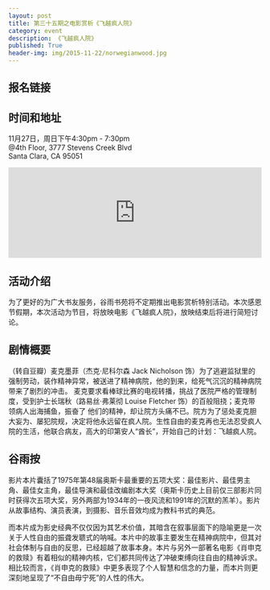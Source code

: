 ```yaml
---
layout: post
title: 第三十五期之电影赏析《飞越疯人院》
category: event
description: 《飞越疯人院》
published: True
header-img: img/2015-11-22/norwegianwood.jpg 
---
```


## 报名链接


## 时间和地址

11月27日，周日下午4:30pm - 7:30pm  
@4th Floor, 3777 Stevens Creek Blvd  
Santa Clara, CA 95051

<iframe width="100%" height="180" frameborder="0" style="border:0"
src="https://www.google.com/maps/embed/v1/place?q=3777%20Stevens%20Creek%20Blvd%20Santa%20Clara%2C%20CA%2095054&key=AIzaSyBU8Fpde0IWAvSPYuvrpcjOHm_8scuCusk" allowfullscreen></iframe>

## 活动介绍

为了更好的为广大书友服务，谷雨书苑将不定期推出电影赏析特别活动。本次感恩节假期，本次活动为节目，将放映电影《飞越疯人院》，放映结束后将进行简短讨论。

## 剧情概要

（转自豆瓣）麦克墨菲（杰克·尼科尔森 Jack Nicholson 饰）为了逃避监狱里的强制劳动，装作精神异常，被送进了精神病院，他的到来，给死气沉沉的精神病院带来了剧烈的冲击。 
麦克要求看棒球比赛的电视转播，挑战了医院严格的管理制度，受到护士长瑞秋（路易丝·弗莱彻 Louise Fletcher 饰）的百般阻挠；麦克带领病人出海捕鱼，振奋了 他们的精神，却让院方头痛不已。院方为了惩处麦克胆大妄为、屡犯院规，决定将他永远留在疯人院。生性自由的麦克再也无法忍受疯人院的生活，他联合病友，高大的印第安人“酋长”，开始自己的计划：飞越疯人院。 

## 谷雨按

影片本片囊括了1975年第48届奥斯卡最重要的五项大奖：最佳影片、最佳男主角、最佳女主角，最佳导演和最佳改编剧本大奖（奥斯卡历史上目前仅三部影片同时获得次五项大奖，另外两部为1934年的一夜风流和1991年的沉默的羔羊）。影片从故事结构、演员表演，到摄影、音乐音效均成为教科书式的典范。

而本片成为影史经典不仅仅因为其艺术价值，其暗含在叙事层面下的隐喻更是一次关于人性自由的振聋发聩式的呐喊。本片中的故事主要发生在精神病院中，但其对社会体制与自由的反思，已经超越了故事本身。本片与另外一部著名电影《肖申克的救赎》有着相似的精神内核，它们都共同传达了冲破束缚向往自由的精神诉求。 相比较而言，《肖申克的救赎》中更多表现了个人智慧和信念的力量，而本片则更深刻地呈现了“不自由毋宁死”的人性的伟大。
